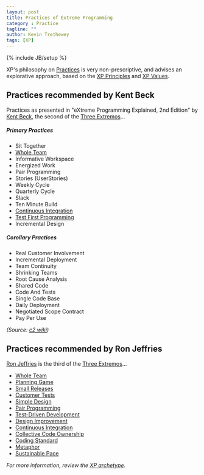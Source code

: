 ```yaml
---
layout: post
title: Practices of Extreme Programming
category : Practice
tagline: ""
author: Kevin Trethewey
tags: [XP]
---
```

{% include JB/setup %}

XP's philosophy on [Practices](/practices.html) is very non-prescriptive, and advises an explorative approach, based on the [XP Principles](/principle/PrinciplesOfXP) and [XP Values](/value/ValuesOfXP).

## Practices recommended by Kent Beck
Practices as presented in "eXtreme Programming Explained, 2nd Edition" by [Kent Beck](https://en.wikipedia.org/wiki/Kent_Beck), the second of the [Three Extremos](http://c2.com/cgi/wiki?TheThreeExtremos)...

##### Primary Practices
* Sit Together
* [Whole Team](/practice/WholeTeam)
* Informative Workspace
* Energized Work
* Pair Programming
* Stories (UserStories)
* Weekly Cycle
* Quarterly Cycle
* Slack
* Ten Minute Build
* [Continuous Integration](/practice/ContinuousIntegration)
* [Test First Programming](/practice/TDD)
* Incremental Design
 
##### Corollary Practices
* Real Customer Involvement
* Incremental Deployment
* Team Continuity
* Shrinking Teams
* Root Cause Analysis
* Shared Code
* Code And Tests
* Single Code Base
* Daily Deployment
* Negotiated Scope Contract
* Pay Per Use

*(Source: [c2 wiki](http://c2.com/cgi/wiki?ExtremeProgrammingCorePractices))*

## Practices recommended by Ron Jeffries

[Ron Jeffries](https://en.wikipedia.org/wiki/Ron_Jeffries) is the third of the [Three Extremos](http://c2.com/cgi/wiki?TheThreeExtremos)...

* [Whole Team](/practice/WholeTeam)
* [Planning Game](/practice/PlanningGame)
* [Small Releases](/practice/SmallReleases)
* [Customer Tests](/practice/CustomerTests)
* [Simple Design](/practice/SimpleDesign)
* [Pair Programming](/practice/PairProgramming)
* [Test-Driven Development](/practice/TDD)
* [Design Improvement](/practice/Refactoring)
* [Continuous Integration](/practice/ContinuousIntegration)
* [Collective Code Ownership](/practice/CollectiveCodeOwnership)
* [Coding Standard](/practice/CodingStandard)
* [Metaphor](/practice/Metaphor)
* [Sustainable Pace](/practice/SustainablePace)

*For more information, review the [XP archetype](/archetype/XP/).* 
